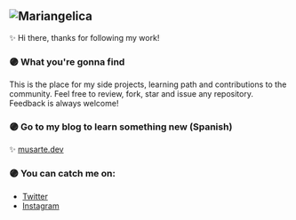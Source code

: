 ![Mariangelica](https://s3-us-east-2.amazonaws.com/musarte-blog/2020/07/Group-1--2-.png)
---
✨ Hi there, thanks for following my work!

### 🟣 What you're gonna find
This is the place for my side projects, learning path and contributions to the community.
Feel free to review, fork, star and issue any repository. Feedback is always welcome!

### 🟣 Go to my blog to learn something new (Spanish)
✨ [musarte.dev](https://musarte.dev/)

### 🟣 You can catch me on:
* [Twitter](https://twitter.com/musartedev)
* [Instagram](https://instagram.com/musarte.dev)

